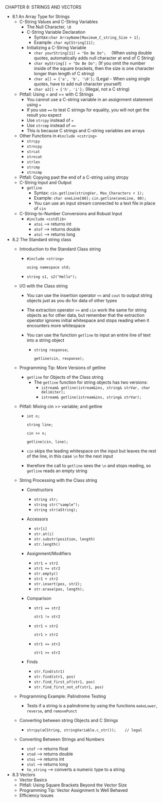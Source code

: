 CHAPTER 8: STRINGS AND VECTORS

- 8.1 An Array Type for Strings
  - C-String Values and C-String Variables
    - The Null Character, `\0`
    - C-String Variable Declaration
      - Syntax:`char ArrayName[Maximum_C_string_Size + 1];`
      - Example: `char myCString[11];`
    - Initializing a C-String Variable
      - `char yourString[11] = "Do Be Do";	` (When using double quotes, automatically adds null character at end of C String)
      - `char myString[] = "Do Be Do";`	(If you omit the number inside of the square brackets, then the size is one character longer than length of C string)	
      - `char a[] = {'a', 'b', '\0'};` (Legal - When using single quotes, have to add null character yourself)
      - `char a2[] = {'h', 'i'};` (Illegal, not a C string)
  - Pitfall: Using = and == with C Strings
    - You cannot use a C-string variable in an assignment statement using `=`
    - If you use `==` to test C strings for equality, you will not get the result you expect
    - Use `strcpy` instead of `=`
    - Use `strcmp` instead of `==`
    - This is because C strings and C-string variables are arrays
  - Other Functions in `#include <cstring>`
    -  `strcpy` 
    -  `strncpy` 
    -  `strcat` 
    -  `strncat` 
    -  `strlen` 
    -  `strcmp` 
    -  `strncmp` 
  - Pitfall: Copying past the end of a C-string using strcpy
  - C-String Input and Output
    - `getline`
      - Syntax: `cin.getline(stringVar, Max_Characters + 1);`
      - Example: `char oneLine[80];` `cin.getline(oneLine, 80);`
      - You can use an input stream connected to a text file in place of `cin`
  - C-String-to-Number Conversions and Robust Input
    - `#include <cstdlib>`
      - `atoi` —> returns int
      - `atof` —> returns double
      - `atol` —> returns long
- 8.2 The Standard string class
  - Introduction to the Standard Class string

    - `#include <string>`

      `using namespace std;`

    - `string s1, s2("Hello");`

  - I/O with the Class string

    - You can use the insertion operator `<<` and `cout` to output string objects just as you do for data of other types

    - The extraction operator `>>` and `cin` work the same for string objects as for other data, but remember that the extraction operator ignores initial whitespace and stops reading when it encounters more whitespace

    - You can use the function `getline` to input an entire line of text into a string object

      - `string response;`

        `getline(cin, response);`

  - Programming Tip: More Versions of getline

    - `getline` for Objects of the Class string
      - The `getline` function for string objects has two versions:
        - `istream& getline(istream&ins, string& strVar, char delimiter);`
        - `istream& getline(istream&ins, string& strVar);`

  - Pitfall: Mixing cin >> variable; and getline

    - `int n;`

      `string line;`

      `cin >> n;`

      `getline(cin, line);`

    - `cin` skips the leading whitespace on the input but leaves the rest of the line, in this case `\n` for the next input

    - therefore the call to `getline` sees the `\n` and stops reading, so `getline` reads an empty string

  - String Processing with the Class string

    - Constructors

      - `string str;`
      - `string str("sample");`
      - `string str(aString);`

    - Accessors

      - `str[i]`
      - `str.at(i)`
      - `str.substr(position, length)`
      - `str.length()`

    - Assignment/Modifiers

      - `str1 = str2`
      - `str1 += str2`
      - `str.empty()`
      - `str1 + str2`
      - `str.insert(pos, str2);`
      - `str.erase(pos, length);`

    - Comparison

      - `str1 == str2`

        `str1 != str2`

      - `str1 < str2`

        `str1 > str2`

      - `str1 <= str2`

        `str1 >= str2`

    - Finds

      - `str.find(str1)`
      - `str.find(str1, pos)`
      - `str.find_first_of(str1, pos)`
      - `str.find_first_not_of(str1, pos)`

  - Programming Example: Palindrome Testing

    - Tests if a string is a palindrome by using the functions `makeLower`, `reverse`, and `removePunct`

  - Converting between string Objects and C Strings

    - `strcpy(aCString, stringVariable.c_str());	// legal`

  - Converting Between Strings and Numbers

    - `stof` —> returns float
    - `stod` —> returns double
    - `stoi` —> returns int
    - `stol` —> returns long
    - `to_string` —> converts a numeric type to a string
- 8.3 Vectors
  - Vector Basics
  - Pitfall: Using Square Brackets Beyond the Vector Size
  - Programming Tip: Vector Assignment Is Well Behaved
  - Efficiency Issues